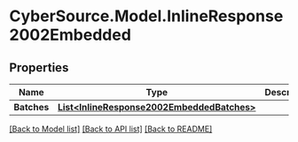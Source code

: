 # CyberSource.Model.InlineResponse2002Embedded
## Properties

Name | Type | Description | Notes
------------ | ------------- | ------------- | -------------
**Batches** | [**List&lt;InlineResponse2002EmbeddedBatches&gt;**](InlineResponse2002EmbeddedBatches.md) |  | [optional] 

[[Back to Model list]](../README.md#documentation-for-models) [[Back to API list]](../README.md#documentation-for-api-endpoints) [[Back to README]](../README.md)

